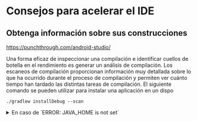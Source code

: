 # Consejos para acelerar el IDE

## Obtenga información sobre sus construcciones
https://punchthrough.com/android-studio/

Una forma eficaz de inspeccionar una compilación e identificar cuellos de botella en el rendimiento es generar un análisis de compilación. Los escaneos de compilación proporcionan información muy detallada sobre lo que ha ocurrido durante el proceso de compilación y permiten ver cuánto tiempo han tardado las distintas tareas de compilación. 
El siguiente comando se pueden utilizar para instalar una aplicación en un dispo
```
./gradlew installDebug --scan
```

<details>

<summary>En caso de `ERROR: JAVA_HOME is not set`
</summary>

## Android Studioに割り当てるヒープ領域を増やす

![image](https://github.com/user-attachments/assets/a34c5f8c-ffdc-4a08-bdf5-b61144324d65)

![image](https://github.com/user-attachments/assets/c489880c-443a-4e71-a46d-a9f59d519724)
- Añade `JAVA_HOME` a la variable de entorno del usuario. Establece el valor en `C:\Program Files\Android\Android Studio\jbr`.
  ![image](https://github.com/user-attachments/assets/ef9d2dd9-6b64-4ea5-9b0c-7f17b6ca5955)
- Añada `%JAVA_HOME%\bin` a `Path`.
  ![image](https://github.com/user-attachments/assets/03adc211-0d05-4bfd-b529-e1e614a09fca)
- Reinicie el terminal y vuelva a ejecutar el comando.

## Android Studioに割り当てるヒープ領域を増やす
Gradle Android Compiler
![image](https://github.com/user-attachments/assets/87c2dc8d-b2b0-4325-97ac-f632fd85c903)


</details>
